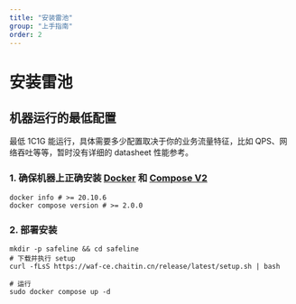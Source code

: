 ```yaml
---
title: "安装雷池"
group: "上手指南"
order: 2
---
```


# 安装雷池

## 机器运行的最低配置

最低 1C1G 能运行，具体需要多少配置取决于你的业务流量特征，比如 QPS、网络吞吐等等，暂时没有详细的 datasheet 性能参考。

### 1. 确保机器上正确安装 [Docker](https://docs.docker.com/engine/install/) 和 [Compose V2](https://docs.docker.com/compose/install/)

```shell
docker info # >= 20.10.6
docker compose version # >= 2.0.0
```

### 2. 部署安装

```shell
mkdir -p safeline && cd safeline
# 下载并执行 setup
curl -fLsS https://waf-ce.chaitin.cn/release/latest/setup.sh | bash

# 运行
sudo docker compose up -d
```
